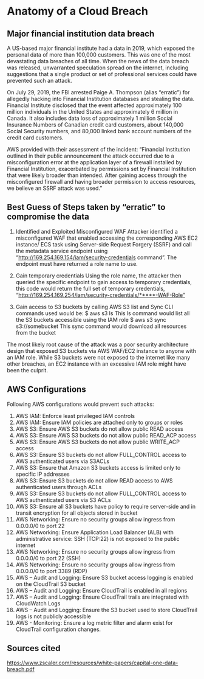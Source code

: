 # Anatomy of a Cloud Breach

## Major financial institution data breach
A US-based major financial institute had a data in 2019, which exposed the personal data of more than 100,000 customers. This was one of the most devastating data breaches of all time. When the news of the data breach was released, unwarranted speculation spread on the internet, including suggestions that a single product or set of professional services could have prevented such an attack. 

On July 29, 2019, the FBI arrested Paige A. Thompson (alias “erratic”) for allegedly hacking into Financial Institution databases and stealing the data. Financial Institute disclosed that the event affected approximately 100 million individuals in the United States and approximately 6 million in Canada. It also includes data loss of approximately 1 million Social Insurance Numbers of Canadian credit card customers, about 140,000 Social Security numbers, and 80,000 linked bank account numbers of the credit card customers.

AWS provided with their assessment of the incident: “Financial Institution outlined in their public announcement the attack occurred due to a misconfiguration error at the application layer of a firewall installed by Financial Institution, exacerbated by permissions set by Financial Institution that were likely broader than intended. After gaining access through the misconfigured firewall and having broader permission to access resources, we believe an SSRF attack was used.”

## Best Guess of Steps taken by “erratic” to compromise the data
1. Identified and Exploited Misconfigured WAF
Attacker identified a misconfigured WAF that enabled accessing the corresponding AWS EC2 instance/ ECS task using Server-side Request Forgery (SSRF) and call the metadata service endpoint using “http://169.254.169.154/iam/security-credentials command”. The endpoint must have returned a role name to use.

2. Gain temporary credentials
Using the role name, the attacker then queried the specific endpoint to gain access to temporary credentials, this code would return the full set of temporary credentials, 
“http://169.254.169.254/iam/security-credentials/*****-WAF-Role”

3. Gain access to S3 buckets by calling AWS S3 list and Sync
CLI commands used would be:
$ aws s3 ls
This ls command would list all the S3 buckets accessible using the IAM role
$ aws s3 sync s3://somebucket
This sync command would download all resources from the bucket

The most likely root cause of the attack was a poor security architecture design that exposed S3 buckets via AWS WAF/EC2 instance to anyone with an IAM role. While S3 buckets were not exposed to the internet like many other breaches, an EC2 instance with an excessive IAM role might have been the culprit.


## AWS Configurations
Following AWS configurations would prevent such attacks:
1.	AWS IAM: Enforce least privileged IAM controls
2.	AWS IAM: Ensure IAM policies are attached only to groups or roles
3.	AWS S3: Ensure AWS S3 buckets do not allow public READ access
4.	AWS S3: Ensure AWS S3 buckets do not allow public READ_ACP access
5.	AWS S3: Ensure AWS S3 buckets do not allow public WRITE_ACP access
6.	AWS S3: Ensure S3 buckets do not allow FULL_CONTROL access to AWS authenticated users via S3ACLs
7.	AWS S3: Ensure that Amazon S3 buckets access is limited only to specific IP addresses
8.	AWS S3: Ensure S3 buckets do not allow READ access to AWS authenticated users through ACLs
9.	AWS S3: Ensure S3 buckets do not allow FULL_CONTROL access to AWS authenticated users via S3 ACLs
10.	AWS S3: Ensure all S3 buckets have policy to require server-side and in transit encryption for all objects stored in bucket
11.	AWS Networking: Ensure no security groups allow ingress from 0.0.0.0/0 to port 22
12.	AWS Networking: Ensure Application Load Balancer (ALB) with administrative service: SSH (TCP:22) is not exposed to the public internet
13.	AWS Networking: Ensure no security groups allow ingress from 0.0.0.0/0 to port 22 (SSH)
14.	AWS Networking: Ensure no security groups allow ingress from 0.0.0.0/0 to port 3389 (RDP)
15.	AWS – Audit and Logging: Ensure S3 bucket access logging is enabled on the CloudTrail S3 bucket
16.	AWS – Audit and Logging: Ensure CloudTrail is enabled in all regions
17.	AWS – Audit and Logging: Ensure CloudTrail trails are integrated with CloudWatch Logs 
18.	AWS – Audit and Logging: Ensure the S3 bucket used to store CloudTrail logs is not publicly accessible
19.	AWS - Monitoring: Ensure a log metric filter and alarm exist for CloudTrail configuration changes.

## Sources cited
https://www.zscaler.com/resources/white-papers/capital-one-data-breach.pdf


